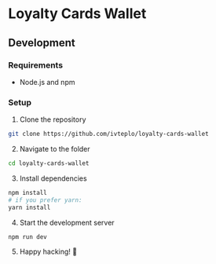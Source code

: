 # Loyalty Cards Wallet

## Development

### Requirements

- Node.js and npm

### Setup

1. Clone the repository

```bash
git clone https://github.com/ivteplo/loyalty-cards-wallet
```

2. Navigate to the folder

```bash
cd loyalty-cards-wallet
```

3. Install dependencies

```bash
npm install
# if you prefer yarn:
yarn install
```

4. Start the development server

```bash
npm run dev
```

5. Happy hacking! 🎉
